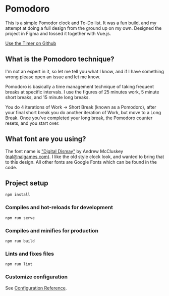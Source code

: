 # Pomodoro
This is a simple Pomodor clock and To-Do list. It was a fun build, and my attempt
at doing a full design from the ground up on my own. Designed the project in Figma
and tossed it together with Vue.js.

[Use the Timer on Github](http://anubisthejackle.github.com/pomodoro-todo/)

## What is the Pomodoro technique?
I'm not an expert in it, so let me tell you what I know, and if I have something wrong
please open an issue and let me know.

Pomodoro is basically a time management technique of taking frequent breaks at specific
intervals. I use the figures of 25 minutes work, 5 minute short breaks, and 15 minute long breaks.

You do 4 iterations of Work -> Short Break (known as a Pomodoro), after your final short break
you do another iteration of Work, but move to a Long Break. Once you've completed your long break,
the Pomodoro counter resets, and you start over.

## What font are you using?
The font name is ["Digital Dismay"](https://www.dafont.com/digital-dismay.font) by Andrew McCluskey (nal@nalgames.com). I like
the old style clock look, and wanted to bring that to this design. All other fonts
are Google Fonts which can be found in the code.

## Project setup
```
npm install
```

### Compiles and hot-reloads for development
```
npm run serve
```

### Compiles and minifies for production
```
npm run build
```

### Lints and fixes files
```
npm run lint
```

### Customize configuration
See [Configuration Reference](https://cli.vuejs.org/config/).
